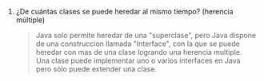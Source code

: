 1. ¿De cuántas clases se puede heredar al mismo tiempo? (herencia múltiple)
   > Java solo permite heredar de una "superclase", pero Java dispone de una construccion llamada "Interface", con la que se puede heredar con mas de una clase logrando una herencia multiple.
   > Una clase puede implementar uno o varios interfaces en Java pero sólo puede extender una clase.